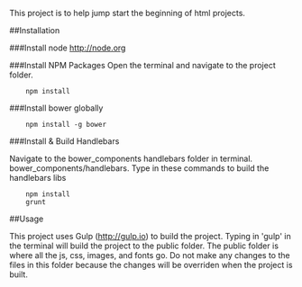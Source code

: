 This project is to help jump start the beginning of html projects.

##Installation

###Install node
http://node.org

###Install NPM Packages
Open the terminal and navigate to the project folder.
```console
    npm install
```	
###Install bower globally
```console
    npm install -g bower
```
###Install & Build Handlebars

Navigate to the bower_components handlebars folder in terminal.  bower_components/handlebars.  Type in these commands to build the handlebars libs
```console
    npm install
	grunt
```
##Usage

This project uses Gulp (http://gulp.io) to build the project.  Typing in 'gulp' in the terminal will build the project to the public folder.  The public folder is where all the js, css, images, and fonts go.  Do not make any changes to the files in this folder because the changes will be overriden when the project is built.